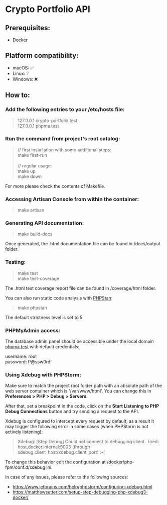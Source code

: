 # Crypto Portfolio API

## Prerequisites:
* [Docker](https://docs.docker.com/get-docker/)

## Platform compatibility:
* macOS: ✅
* Linux: ❔
* Windows: ❌

## How to:

### Add the following entries to your /etc/hosts file:

> 127.0.0.1 crypto-portfolio.test \
> 127.0.0.1 phpma.test

### Run the command from project's root catalog:

> // first installation with some additional steps: \
> make first-run \
> \
> // regular usage: \
> make up \
> make down

For more please check the contents of Makefile.

### Accessing Artisan Console from within the container:

> make artisan

### Generating API documentation:

> make build-docs

Once generated, the .html documentation file can be found in /docs/output folder.

### Testing:

> make test \
> make test-coverage

The .html test coverage report file can be found in /coverage/html folder.

You can also run static code analysis with [PHPStan](https://github.com/phpstan/phpstan):

> make phpstan

The default strictness level is set to 5. 

### PHPMyAdmin access:

The database admin panel should be accessible under the local domain [phpma.test](http://phpma.test/) with default credentials:

username: root \
password: P@ssw0rd!

### Using Xdebug with PHPStorm:

Make sure to match the project root folder path with an absolute path of the web server container which is '/var/www/html'. You can change this in <strong>Preferences > PHP > Debug > Servers</strong>.

After that, set a breakpoint in the code, click on the <strong>Start Listening to PHP Debug Connections</strong> button and try sending a request to the API.

Xdebug is configured to intercept every request by default, as a result it may trigger the following error in some cases (when PHPStorm is not actively listening):

> Xdebug: [Step Debug] Could not connect to debugging client. Tried: host.docker.internal:9003 (through xdebug.client_host/xdebug.client_port) :-(

To change this behavior edit the configuration at /docker/php-fpm/conf.d/xdebug.ini.

In case of any issues, please refer to the following sources:

* https://www.jetbrains.com/help/phpstorm/configuring-xdebug.html
* https://matthewsetter.com/setup-step-debugging-php-xdebug3-docker/